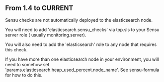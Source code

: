 ## From 1.4 to CURRENT

Sensu checks are not automatically deployed to the elasticsearch node.

You will need to add 'elasticsearch.sensu_checks' via top.sls to your Sensu server role (
usually monitoring.server).

You will also need to add the 'elasticsearch' role to any node that requires this check.

If you have more than one elasticsearch node in your environment, you will need to somehow
set 'params.elasticsearch.heap_used_percent.node_name'. See sensu-formula for how to do this.


